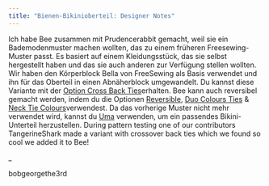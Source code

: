 ```yaml
---
title: "Bienen-Bikinioberteil: Designer Notes"
---
```


Ich habe Bee zusammen mit Prudencerabbit gemacht, weil sie ein Bademodenmuster machen wollten, das zu einem früheren Freesewing-Muster passt. Es basiert auf einem Kleidungsstück, das sie selbst hergestellt haben und das sie auch anderen zur Verfügung stellen wollten. Wir haben den Körperblock Bella von FreeSewing als Basis verwendet und ihn für das Oberteil in einen Abnäherblock umgewandelt. Du kannst diese Variante mit der [Option Cross Back Ties](/docs/designs/bee/options/crossbackties/)erhalten. Bee kann auch reversibel gemacht werden, indem du die Optionen [Reversible](/docs/designs/bee/options/reversible), [Duo Colours Ties](/docs/designs/bee/options/duocolorties) & [Neck Tie Colours](/docs/designs/bee/options/necktiecolours)verwendest. Da das vorherige Muster nicht mehr verwendet wird, kannst du [Uma](docs/designs/uma) verwenden, um ein passendes Bikini-Unterteil herzustellen. During pattern testing one of our contributors TangerineShark made a variant with crossover back ties which we found so cool we added it to Bee!

_

bobgeorgethe3rd
